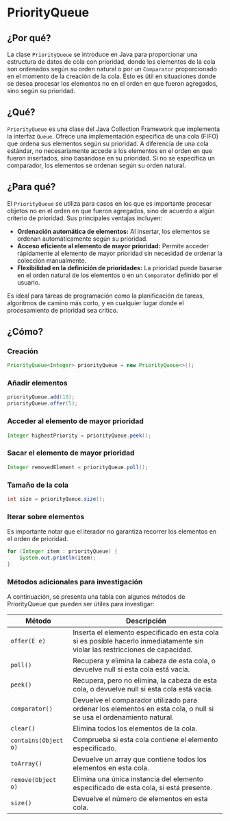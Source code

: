 # PriorityQueue

## ¿Por qué?

La clase `PriorityQueue` se introduce en Java para proporcionar una estructura de datos de cola con prioridad, donde los elementos de la cola son ordenados según su orden natural o por un `Comparator` proporcionado en el momento de la creación de la cola. Esto es útil en situaciones donde se desea procesar los elementos no en el orden en que fueron agregados, sino según su prioridad.

## ¿Qué?

`PriorityQueue` es una clase del Java Collection Framework que implementa la interfaz `Queue`. Ofrece una implementación específica de una cola (FIFO) que ordena sus elementos según su prioridad. A diferencia de una cola estándar, no necesariamente accede a los elementos en el orden en que fueron insertados, sino basándose en su prioridad. Si no se especifica un comparador, los elementos se ordenan según su orden natural.

## ¿Para qué?

El `PriorityQueue` se utiliza para casos en los que es importante procesar objetos no en el orden en que fueron agregados, sino de acuerdo a algún criterio de prioridad. Sus principales ventajas incluyen:

- **Ordenación automática de elementos:** Al insertar, los elementos se ordenan automáticamente según su prioridad.
- **Acceso eficiente al elemento de mayor prioridad:** Permite acceder rápidamente al elemento de mayor prioridad sin necesidad de ordenar la colección manualmente.
- **Flexibilidad en la definición de prioridades:** La prioridad puede basarse en el orden natural de los elementos o en un `Comparator` definido por el usuario.

Es ideal para tareas de programación como la planificación de tareas, algoritmos de camino más corto, y en cualquier lugar donde el procesamiento de prioridad sea crítico.

## ¿Cómo?

### Creación

```java
PriorityQueue<Integer> priorityQueue = new PriorityQueue<>();
```

### Añadir elementos

```java
priorityQueue.add(10);
priorityQueue.offer(5);
```

### Acceder al elemento de mayor prioridad

```java
Integer highestPriority = priorityQueue.peek();
```

### Sacar el elemento de mayor prioridad

```java
Integer removedElement = priorityQueue.poll();
```

### Tamaño de la cola

```java
int size = priorityQueue.size();
```

### Iterar sobre elementos
Es importante notar que el iterador no garantiza recorrer los elementos en el orden de prioridad.

```java
for (Integer item : priorityQueue) {
    System.out.println(item);
}
```

### Métodos adicionales para investigación

A continuación, se presenta una tabla con algunos métodos de PriorityQueue que pueden ser útiles para investigar:

|Método|Descripción|
|-|-|
|`offer(E e)`|Inserta el elemento especificado en esta cola si es posible hacerlo inmediatamente sin violar las restricciones de capacidad.
|`poll()`|Recupera y elimina la cabeza de esta cola, o devuelve null si esta cola está vacía.
|`peek()`|Recupera, pero no elimina, la cabeza de esta cola, o devuelve null si esta cola está vacía.
|`comparator()`|Devuelve el comparador utilizado para ordenar los elementos en esta cola, o null si se usa el ordenamiento natural.
|`clear()`|Elimina todos los elementos de la cola.
|`contains(Object o)`|Comprueba si esta cola contiene el elemento especificado.
|`toArray()`|Devuelve un array que contiene todos los elementos en esta cola.
|`remove(Object o)`|Elimina una única instancia del elemento especificado de esta cola, si está presente.
|`size()`|Devuelve el número de elementos en esta cola.
